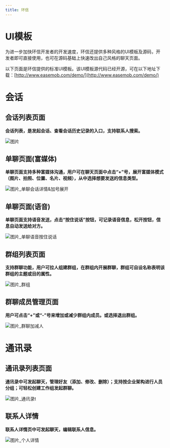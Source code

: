 ```yaml
---
title: 环信
---
```


# UI模板

为进一步加快环信开发者的开发速度，环信还提供多种风格的UI模板及源码，开发者即可直接使用，也可在源码基础上快速改出自己风格的聊天页面。

以下页面是环信提供的标准UI模板。该UI模板源代码已经开源，可在以下地址下载：[http://www.easemob.com/demo/](http://www.easemob.com/demo/)


# 会话


## 会话列表页面

**会话列表，是发起会话、查看会话历史记录的入口，支持联系人搜索。**

![图片](/chatlist.png)


## 单聊页面(富媒体)

**单聊页面支持多种富媒体沟通，用户可在聊天页面中点击“+”号，展开富媒体模式（图片、拍照、位置、名片、视频），从中选择想要发送的信息类型。**


![图片_单聊会话详情&加号展开](/chatdetail.png)

## 单聊页面(语音)


**单聊页面支持语音发送，点击“按住说话”按钮，可记录语音信息，松开按钮，信息自动发送给对方。**

![图片_单聊语音按住说话](/chattalk.png)


## 群组列表页面

**支持群聊功能，用户可拉人组建群组，在群组内开展群聊，群组可自设名称表明该群组的主题或目的属性。**

![图片_群组](/groupchat.png)

## 群聊成员管理页面

**用户可点击“+”或“-”号来增加或减少群组内成员。或选择退出群组。**


![图片_群聊加减人](/groupdetails.png)


# 通讯录

## 通讯录列表页面

**通讯录中可发起聊天，管理好友（添加、修改、删除）；支持按企业架构进行人员分组；可轻松创建工作组发起群聊。**

![图片_通讯录t](/addresslist.png)


## 联系人详情

**联系人详情页中可发起聊天，编辑联系人信息。**

![图片_个人详情](/persondetail.png)



